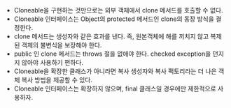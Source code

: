 * Cloneable을 구현하는 것만으로는 외부 객체에서 clone 메서드를 호출할 수 없다.
* Cloneable 인터페이스는 Object의 protected 메서드인 clone의 동장 방식을 결정한다.
* clone 메서드는 생성자와 같은 효과를 낸다. 즉, 원본객체에 해를 끼치지 않고 복제된 객체의 불변식을 보장해야 한다.
* public 인 clone 메서드는 throws 절을 없애야 한다. checked exception을 던지지 않아야 사용하기 편하다.
* Cloneable을 확장한 클래스가 아니라면 복사 생성자와 복사 팩토리라는 더 나은 객체 복사 방법을 제공할 수 있다.
* Cloneable 인터페이스는 확장하지 않으며, final 클래스일 경우에만 제한적으로 사용하자.
